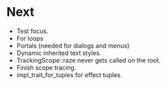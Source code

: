 # Next

- Test focus.
- For loops
- Portals (needed for dialogs and menus)
- Dynamic inherited text styles.
- TrackingScope::raze never gets called on the root.
- Finish scope tracing.
- impl_trait_for_tuples for effect tuples.
